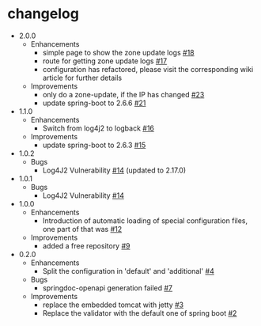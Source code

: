 # changelog

- 2.0.0
  - Enhancements
    - simple page to show the zone update logs [#18](https://github.com/th-schwarz/DDAuto/issues/18)
    - route for getting zone update logs [#17](https://github.com/th-schwarz/DDAuto/issues/17)
    - configuration has refactored, please visit the corresponding wiki article for further details
  - Improvements
    - only do a zone-update, if the IP has changed [#23](https://github.com/th-schwarz/DDAuto/issues/23)
    - update spring-boot to 2.6.6 [#21](https://github.com/th-schwarz/DDAuto/issues/21)
- 1.1.0
  - Enhancements
    - Switch from log4j2 to logback [#16](https://github.com/th-schwarz/DDAuto/issues/16)
  - Improvements
    - update spring-boot to 2.6.3 [#15](https://github.com/th-schwarz/DDAuto/issues/15) 
- 1.0.2
  - Bugs
    - Log4J2 Vulnerability [#14](https://github.com/th-schwarz/DDAuto/issues/14) (updated to 2.17.0)
- 1.0.1
  - Bugs
    - Log4J2 Vulnerability [#14](https://github.com/th-schwarz/DDAuto/issues/14)
- 1.0.0
  - Enhancements
    - Introduction of automatic loading of special configuration files, one part of that was [#12](https://github.com/th-schwarz/DDAuto/issues/12)  
  - Improvements
    - added a free repository [#9](https://github.com/th-schwarz/DDAuto/issues/9)
- 0.2.0
  - Enhancements
    - Split the configuration in 'default' and 'additional' [#4](https://github.com/th-schwarz/DDAuto/issues/4)
  - Bugs
    - springdoc-openapi generation failed [#7](https://github.com/th-schwarz/DDAuto/issues/7)
  - Improvements
    - replace the embedded tomcat with jetty [#3](https://github.com/th-schwarz/DDAuto/issues/3)
    - Replace the validator with the default one of spring boot [#2](https://github.com/th-schwarz/DDAuto/issues/2)
